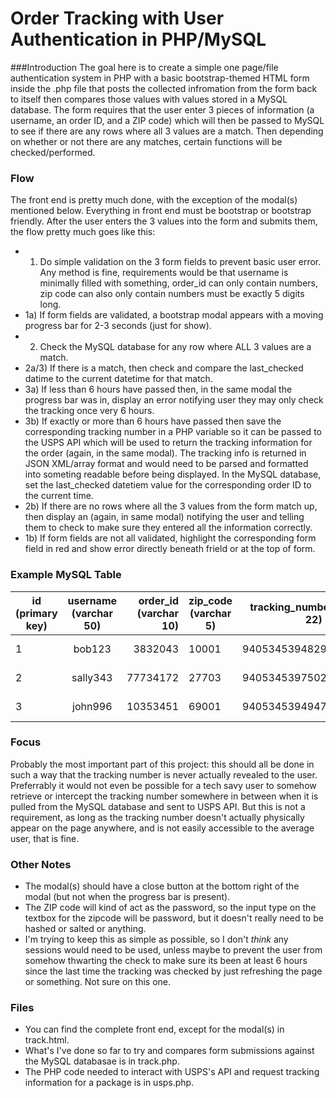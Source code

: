 # Order Tracking with User Authentication in PHP/MySQL

###Introduction
The goal here is to create a simple one page/file authentication system in PHP with a basic bootstrap-themed HTML form inside the .php file that posts the collected infromation from the form back to itself then compares those values with values stored in a MySQL database. The form requires that the user enter 3 pieces of information (a username, an order ID, and a ZIP code) which will then be passed to MySQL to see if there are any rows where all 3 values are a match. Then depending on whether or not there are any matches, certain functions will be checked/performed.

### Flow
The front end is pretty much done, with the exception of the modal(s) mentioned below. Everything in front end must be bootstrap or bootstrap friendly. After the user enters the 3 values into the form and submits them, the flow pretty much goes like this:
 
- 1) Do simple validation on the 3 form fields to prevent basic user error. Any method is fine, requirements would be that username is minimally filled with something, order_id can only contain numbers, zip code can also only contain numbers must be exactly 5 digits long.
- 1a) If form fields are validated, a bootstrap modal appears with a moving progress bar for 2-3 seconds (just for show).
- 2) Check the MySQL database for any row where ALL 3 values are a match.
- 2a/3) If there is a match, then check and compare the last_checked datime to the current datetime for that match.
- 3a) If less than 6 hours have passed then, in the same modal the progress bar was in, display an error notifying user they may only check the tracking once very 6 hours.
- 3b) If exactly or more than 6 hours have passed then save the corresponding tracking number in a PHP variable so it can be passed to the USPS API which will be used to return the tracking information for the order (again, in the same modal). The tracking info is returned in JSON XML/array format and would need to be parsed and formatted into someting readable before being displayed. In the MySQL database, set the last_checked datetiem value for the corresponding order ID to the current time.
- 2b) If there are no rows where all the 3 values from the form match up, then display an (again, in same modal) notifying the user and telling them to check to make sure they entered all the information correctly.
- 1b) If form fields are not all validated, highlight the corresponding form field in red and show error directly beneath frield or at the top of form.

### Example MySQL Table
| id (primary key) | username (varchar 50) | order_id (varchar 10) | zip_code (varchar 5) | tracking_number (varchar 22) | last_checked (datetime) |
| ------------- |:-------------:| -----:|---|---|---|
| 1 | bob123 | 3832043 | 10001 | 940534539482957775698 | 2016-04-18 06:45:32  | 
| 2 | sally343 | 77734172 | 27703 | 9405345397502494204 | 2016-04-18 06:45:32  |
| 3 | john996 | 10353451 | 69001 | 9405345394947569938474 | 2016-04-18 06:45:32  |

### Focus
Probably the most important part of this project: this should all be done in such a way that the tracking number is never actually revealed to the user. Preferrably it would not even be possible for a tech savy user to somehow retrieve or intercept the tracking number somewhere in between when it is pulled from the MySQL database and sent to USPS API. But this is not a requirement, as long as the tracking number doesn't actually physically appear on the page anywhere, and is not easily accessible to the average user, that is fine.

### Other Notes
- The modal(s) should have a close button at the bottom right of the modal (but not when the progress bar is present).
- The ZIP code will kind of act as the password, so the input type on the textbox for the zipcode will be password, but it doesn't really need to be hashed or salted or anything.
- I'm trying to keep this as simple as possible, so I don't *think* any sessions would need to be used, unless maybe to prevent the user from somehow thwarting the check to make sure its been at least 6 hours since the last time the tracking was checked by just refreshing the page or something. Not sure on this one.

### Files
- You can find the complete front end, except for the modal(s) in track.html.
- What's I've done so far to try and compares form submissions against the MySQL databasae is in track.php.
- The PHP code needed to interact with USPS's API and request tracking information for a package is in usps.php.

